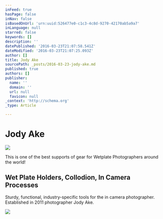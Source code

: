 ```yaml
---
inFeed: true
hasPage: false
inNav: false
isBasedOnUrl: 'urn:uuid:526477e0-c1c3-4c8d-9270-42170ab5a9a7'
inLanguage: null
starred: false
keywords: []
description: ''
datePublished: '2016-03-23T21:07:58.541Z'
dateModified: '2016-03-23T21:07:25.093Z'
author: []
title: Jody Ake
sourcePath: _posts/2016-03-23-jody-ake.md
published: true
authors: []
publisher:
  name: ''
  domain: ''
  url: null
  favicon: null
_context: 'http://schema.org'
_type: Article

---
```

# Jody Ake
![](https://the-grid-user-content.s3-us-west-2.amazonaws.com/86ee2c77-629d-4962-be7b-08810797b4c8.jpg)

This is one of the best supports of gear for Wetplate Photographers around the world! 

<article style=""><h1>Wet Plate Holders, Collodion, In Camera Processes</h1><p>Sturdy, functional, industry-specific tools for the in camera photographer. Established in 2011 photographer Jody Ake.</p><img src="http://incameraindustries.com/8x10%20back.jpg" /></article>